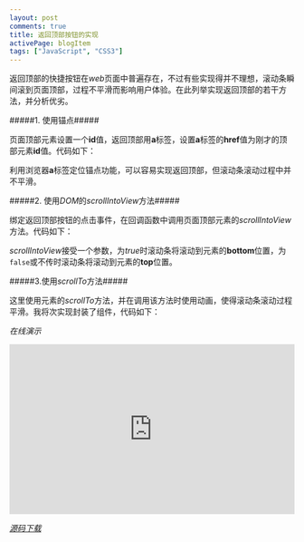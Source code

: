 ```yaml
---
layout: post
comments: true
title: 返回顶部按钮的实现
activePage: blogItem
tags: ["JavaScript", "CSS3"]
---
```


返回顶部的快捷按钮在*web*页面中普遍存在，不过有些实现得并不理想，滚动条瞬间滚到页面顶部，过程不平滑而影响用户体验。在此列举实现返回顶部的若干方法，并分析优劣。

#####1. 使用锚点#####

页面顶部元素设置一个**id**值，返回顶部用**a**标签，设置**a**标签的**href**值为刚才的顶部元素**id**值。代码如下：

<script src="https://gist.github.com/lightunderblack/ae1a1829fb0fcc131800.js"></script>

利用浏览器**a**标签定位锚点功能，可以容易实现返回顶部，但滚动条滚动过程中并不平滑。
<!--more-->

#####2. 使用*DOM*的*scrollIntoView*方法#####

绑定返回顶部按钮的点击事件，在回调函数中调用页面顶部元素的*scrollIntoView*方法。代码如下：

<script src="https://gist.github.com/lightunderblack/1dc6a01c417235e1d31b.js"></script>

*scrollIntoView*接受一个参数，为*true*时滚动条将滚动到元素的**bottom**位置，为`false`或不传时滚动条将滚动到元素的**top**位置。

#####3.使用*scrollTo*方法#####

这里使用元素的*scrollTo*方法，并在调用该方法时使用动画，使得滚动条滚动过程平滑。我将次实现封装了组件，代码如下：

<script src="https://gist.github.com/lightunderblack/a10686b4116c57b6b846.js"></script>

*在线演示*

<iframe src="http://jsfiddle.net/shiny_bender/MwVp5/7/embedded" style="width:100%;height:300px;" frameborder="0" scrolling="no"></iframe>

[*源码下载*]({{site.url}}/downloads/files/smoothscroll.zip)




